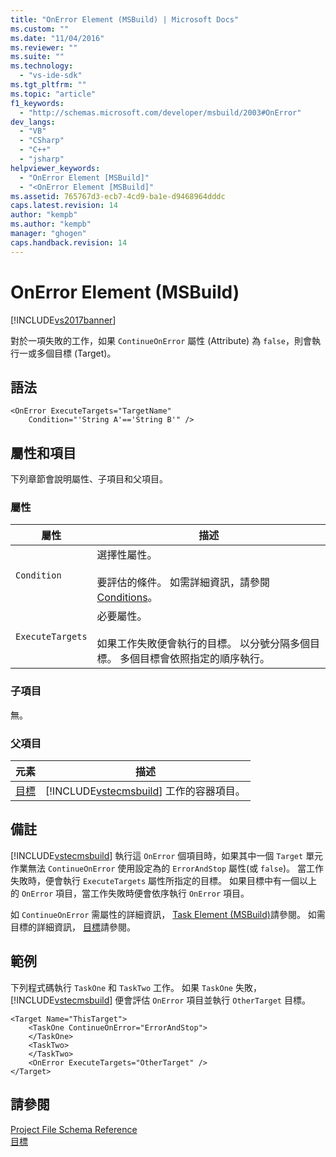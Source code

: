 ```yaml
---
title: "OnError Element (MSBuild) | Microsoft Docs"
ms.custom: ""
ms.date: "11/04/2016"
ms.reviewer: ""
ms.suite: ""
ms.technology: 
  - "vs-ide-sdk"
ms.tgt_pltfrm: ""
ms.topic: "article"
f1_keywords: 
  - "http://schemas.microsoft.com/developer/msbuild/2003#OnError"
dev_langs: 
  - "VB"
  - "CSharp"
  - "C++"
  - "jsharp"
helpviewer_keywords: 
  - "OnError Element [MSBuild]"
  - "<OnError Element [MSBuild]"
ms.assetid: 765767d3-ecb7-4cd9-ba1e-d9468964dddc
caps.latest.revision: 14
author: "kempb"
ms.author: "kempb"
manager: "ghogen"
caps.handback.revision: 14
---
```

# OnError Element (MSBuild)
[!INCLUDE[vs2017banner](../code-quality/includes/vs2017banner.md)]

對於一項失敗的工作，如果 `ContinueOnError` 屬性 \(Attribute\) 為 `false`，則會執行一或多個目標 \(Target\)。  
  
## 語法  
  
```  
<OnError ExecuteTargets="TargetName"  
    Condition="'String A'=='String B'" />  
```  
  
## 屬性和項目  
 下列章節會說明屬性、子項目和父項目。  
  
### 屬性  
  
|屬性|描述|  
|--------|--------|  
|`Condition`|選擇性屬性。<br /><br /> 要評估的條件。  如需詳細資訊，請參閱[Conditions](../msbuild/msbuild-conditions.md)。|  
|`ExecuteTargets`|必要屬性。<br /><br /> 如果工作失敗便會執行的目標。  以分號分隔多個目標。  多個目標會依照指定的順序執行。|  
  
### 子項目  
 無。  
  
### 父項目  
  
|元素|描述|  
|--------|--------|  
|[目標](../msbuild/target-element-msbuild.md)|[!INCLUDE[vstecmsbuild](../extensibility/internals/includes/vstecmsbuild_md.md)] 工作的容器項目。|  
  
## 備註  
 [!INCLUDE[vstecmsbuild](../extensibility/internals/includes/vstecmsbuild_md.md)] 執行這 `OnError` 個項目時，如果其中一個 `Target` 單元作業無法 `ContinueOnError` 使用設定為的 `ErrorAndStop` 屬性\(或 `false`\)。  當工作失敗時，便會執行 `ExecuteTargets` 屬性所指定的目標。  如果目標中有一個以上的 `OnError` 項目，當工作失敗時便會依序執行 `OnError` 項目。  
  
 如 `ContinueOnError` 需屬性的詳細資訊， [Task Element \(MSBuild\)](../msbuild/task-element-msbuild.md)請參閱。  如需目標的詳細資訊， [目標](../msbuild/msbuild-targets.md)請參閱。  
  
## 範例  
 下列程式碼執行 `TaskOne` 和 `TaskTwo` 工作。  如果 `TaskOne` 失敗，[!INCLUDE[vstecmsbuild](../extensibility/internals/includes/vstecmsbuild_md.md)] 便會評估 `OnError` 項目並執行 `OtherTarget` 目標。  
  
```  
<Target Name="ThisTarget">  
    <TaskOne ContinueOnError="ErrorAndStop">  
    </TaskOne>  
    <TaskTwo>  
    </TaskTwo>  
    <OnError ExecuteTargets="OtherTarget" />  
</Target>  
```  
  
## 請參閱  
 [Project File Schema Reference](../msbuild/msbuild-project-file-schema-reference.md)   
 [目標](../msbuild/msbuild-targets.md)